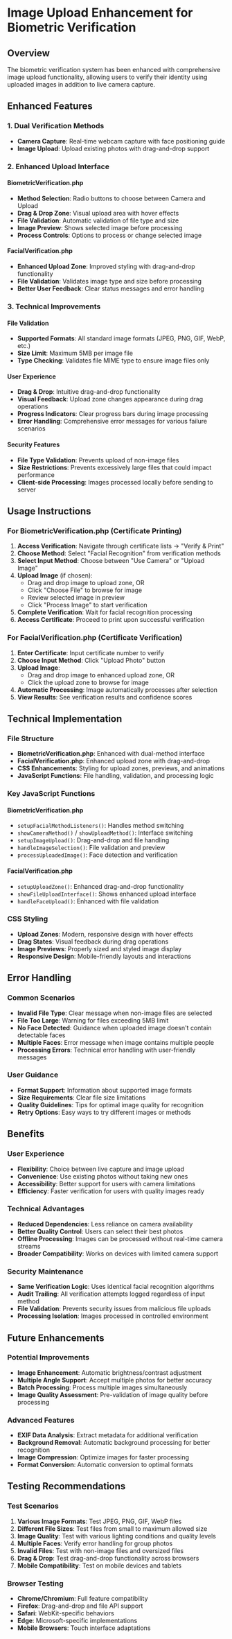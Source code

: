 # Image Upload Enhancement for Biometric Verification

## Overview
The biometric verification system has been enhanced with comprehensive image upload functionality, allowing users to verify their identity using uploaded images in addition to live camera capture.

## Enhanced Features

### 1. Dual Verification Methods
- **Camera Capture**: Real-time webcam capture with face positioning guide
- **Image Upload**: Upload existing photos with drag-and-drop support

### 2. Enhanced Upload Interface

#### BiometricVerification.php
- **Method Selection**: Radio buttons to choose between Camera and Upload
- **Drag & Drop Zone**: Visual upload area with hover effects
- **File Validation**: Automatic validation of file type and size
- **Image Preview**: Shows selected image before processing
- **Process Controls**: Options to process or change selected image

#### FacialVerification.php  
- **Enhanced Upload Zone**: Improved styling with drag-and-drop functionality
- **File Validation**: Validates image type and size before processing
- **Better User Feedback**: Clear status messages and error handling

### 3. Technical Improvements

#### File Validation
- **Supported Formats**: All standard image formats (JPEG, PNG, GIF, WebP, etc.)
- **Size Limit**: Maximum 5MB per image file
- **Type Checking**: Validates file MIME type to ensure image files only

#### User Experience
- **Drag & Drop**: Intuitive drag-and-drop functionality
- **Visual Feedback**: Upload zone changes appearance during drag operations
- **Progress Indicators**: Clear progress bars during image processing
- **Error Handling**: Comprehensive error messages for various failure scenarios

#### Security Features
- **File Type Validation**: Prevents upload of non-image files
- **Size Restrictions**: Prevents excessively large files that could impact performance
- **Client-side Processing**: Images processed locally before sending to server

## Usage Instructions

### For BiometricVerification.php (Certificate Printing)
1. **Access Verification**: Navigate through certificate lists → "Verify & Print"
2. **Choose Method**: Select "Facial Recognition" from verification methods
3. **Select Input Method**: Choose between "Use Camera" or "Upload Image"
4. **Upload Image** (if chosen):
   - Drag and drop image to upload zone, OR
   - Click "Choose File" to browse for image
   - Review selected image in preview
   - Click "Process Image" to start verification
5. **Complete Verification**: Wait for facial recognition processing
6. **Access Certificate**: Proceed to print upon successful verification

### For FacialVerification.php (Certificate Verification)
1. **Enter Certificate**: Input certificate number to verify
2. **Choose Input Method**: Click "Upload Photo" button
3. **Upload Image**:
   - Drag and drop image to enhanced upload zone, OR
   - Click the upload zone to browse for image
4. **Automatic Processing**: Image automatically processes after selection
5. **View Results**: See verification results and confidence scores

## Technical Implementation

### File Structure
- **BiometricVerification.php**: Enhanced with dual-method interface
- **FacialVerification.php**: Enhanced upload zone with drag-and-drop
- **CSS Enhancements**: Styling for upload zones, previews, and animations
- **JavaScript Functions**: File handling, validation, and processing logic

### Key JavaScript Functions

#### BiometricVerification.php
- `setupFacialMethodListeners()`: Handles method switching
- `showCameraMethod()` / `showUploadMethod()`: Interface switching
- `setupImageUpload()`: Drag-and-drop and file handling
- `handleImageSelection()`: File validation and preview
- `processUploadedImage()`: Face detection and verification

#### FacialVerification.php
- `setupUploadZone()`: Enhanced drag-and-drop functionality
- `showFileUploadInterface()`: Shows enhanced upload interface
- `handleFaceUpload()`: Enhanced with file validation

### CSS Styling
- **Upload Zones**: Modern, responsive design with hover effects
- **Drag States**: Visual feedback during drag operations
- **Image Previews**: Properly sized and styled image display
- **Responsive Design**: Mobile-friendly layouts and interactions

## Error Handling

### Common Scenarios
- **Invalid File Type**: Clear message when non-image files are selected
- **File Too Large**: Warning for files exceeding 5MB limit
- **No Face Detected**: Guidance when uploaded image doesn't contain detectable faces
- **Multiple Faces**: Error message when image contains multiple people
- **Processing Errors**: Technical error handling with user-friendly messages

### User Guidance
- **Format Support**: Information about supported image formats
- **Size Requirements**: Clear file size limitations
- **Quality Guidelines**: Tips for optimal image quality for recognition
- **Retry Options**: Easy ways to try different images or methods

## Benefits

### User Experience
- **Flexibility**: Choice between live capture and image upload
- **Convenience**: Use existing photos without taking new ones
- **Accessibility**: Better support for users with camera limitations
- **Efficiency**: Faster verification for users with quality images ready

### Technical Advantages
- **Reduced Dependencies**: Less reliance on camera availability
- **Better Quality Control**: Users can select their best photos
- **Offline Processing**: Images can be processed without real-time camera streams
- **Broader Compatibility**: Works on devices with limited camera support

### Security Maintenance
- **Same Verification Logic**: Uses identical facial recognition algorithms
- **Audit Trailing**: All verification attempts logged regardless of input method
- **File Validation**: Prevents security issues from malicious file uploads
- **Processing Isolation**: Images processed in controlled environment

## Future Enhancements

### Potential Improvements
- **Image Enhancement**: Automatic brightness/contrast adjustment
- **Multiple Angle Support**: Accept multiple photos for better accuracy
- **Batch Processing**: Process multiple images simultaneously
- **Image Quality Assessment**: Pre-validation of image quality before processing

### Advanced Features
- **EXIF Data Analysis**: Extract metadata for additional verification
- **Background Removal**: Automatic background processing for better recognition
- **Image Compression**: Optimize images for faster processing
- **Format Conversion**: Automatic conversion to optimal formats

## Testing Recommendations

### Test Scenarios
1. **Various Image Formats**: Test JPEG, PNG, GIF, WebP files
2. **Different File Sizes**: Test files from small to maximum allowed size
3. **Image Quality**: Test with various lighting conditions and quality levels
4. **Multiple Faces**: Verify error handling for group photos
5. **Invalid Files**: Test with non-image files and oversized files
6. **Drag & Drop**: Test drag-and-drop functionality across browsers
7. **Mobile Compatibility**: Test on mobile devices and tablets

### Browser Testing
- **Chrome/Chromium**: Full feature compatibility
- **Firefox**: Drag-and-drop and file API support
- **Safari**: WebKit-specific behaviors
- **Edge**: Microsoft-specific implementations
- **Mobile Browsers**: Touch interface adaptations